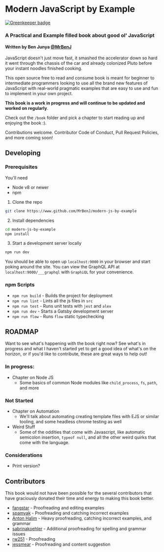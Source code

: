 Modern JavaScript by Example
============================

[![Greenkeeper badge](https://badges.greenkeeper.io/MrBenJ/modern-js-by-example.svg)](https://greenkeeper.io/)

### A Practical and Example filled book about good ol' JavaScript
#### Written by Ben Junya [@MrBenJ](https://www.github.com/MrBenJ)

JavaScript doesn't just move fast, it smashed the accelerator down so hard it went through the chassis of the car and already colonized Pluto before your instant noodles finished cooking.

This open source free to read and consume book is meant for beginner to intermediate programmers looking to use all the brand new features of JavaScript with real-world pragmatic examples that are easy to use and fun to implement in your own project.

**This book is a work in progress and will continue to be updated and worked on regularly**.

Check out the `/book` folder and pick a chapter to start reading up and enjoying the book :).

Contributions welcome. Contributor Code of Conduct, Pull Request Policies, and more coming soon!

## Developing

### Prerequisites

You'll need
  * Node v8 or newer
  * npm

1. Clone the repo
```sh
git clone https://www.github.com/MrBenJ/modern-js-by-example
```

2. Install dependencies
```sh
cd modern-js-by-example
npm install
```

3. Start a development server locally
```sh
npm run dev
```

You should be able to open up `localhost:9000` in your browser and start poking around the site.
You can view the GraphQL API at `localhost:9000/___graphql` with `GraphiQL` for your convenience.

### npm Scripts
  * `npm run build` - Builds the project for deployment
  * `npm run lint` - Lints all the js files in `src`
  * `npm run test` - Runs unit tests with `jest` and `alex`
  * `npm run dev` - Starts a Gatsby development server
  * `npm run flow` - Runs `flow` static typechecking

## ROADMAP

Want to see what's happening with the book right now? See what's in progress and what I haven't started yet to get a good idea of what's on the horizon, or if you'd like to contribute, these are great ways to help out!

### In progress:

* Chapter on Node JS
  * Some basics of common Node modules like `child_process`, `fs`, `path`, and more

### Not Started

* Chapter on Automation
  * We'll talk about automating creating template files with EJS or similar tooling, and some headless chrome testing as well
* Weird Stuff
  * Some of the oddities that come with Javascript, like automatic semicolon insertion, `typeof null`, and all the other weird quirks that come with the language.

### Considerations

* Print version?

## Contributors

This book would not have been possible for the several contributors that have graciously donated their time and energy to making this book better.

* [fangstar](https://www.github.com/fangstar) - Proofreading and editing examples
* [spamyak](https://www.github.com/spamyak) - Proofreading and catching incorrect examples
* [Anton Halim](https://www.github.com/antonhalim) - Heavy proofreading, catching incorrect examples, and grammar
* [sabrinakoehler](https://www.github.com/sabrinakoehler) - Additional proofreading for spelling and grammar issues
* [rw251](https://www.github.com/rw251) - Proofreading
* [jessmear](https://www.github.com/jessmear) - Proofreading and content suggestion
